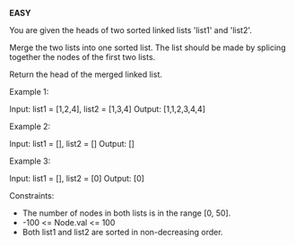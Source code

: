 **EASY**

You are given the heads of two sorted linked lists 'list1' and 'list2'.

Merge the two lists into one sorted list. The list should be made by splicing together the nodes of the first two lists.

Return the head of the merged linked list.

Example 1:

Input: list1 = [1,2,4], list2 = [1,3,4]
Output: [1,1,2,3,4,4]

Example 2:

Input: list1 = [], list2 = []
Output: []

Example 3:

Input: list1 = [], list2 = [0]
Output: [0]

Constraints:

- The number of nodes in both lists is in the range [0, 50].
- -100 <= Node.val <= 100
- Both list1 and list2 are sorted in non-decreasing order.
